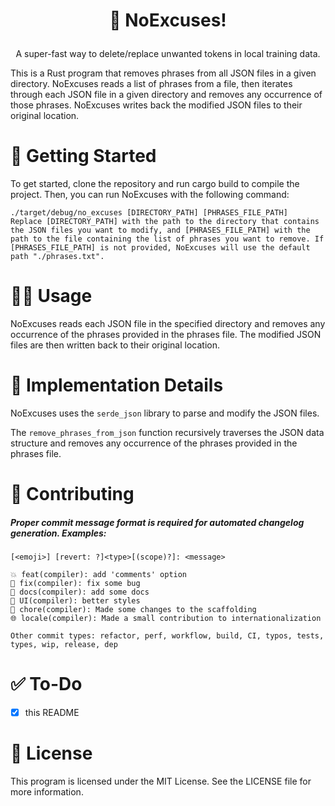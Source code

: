 <h1 align="center">

🙅 NoExcuses!

</h1>
<p align="center">
A super-fast way to delete/replace unwanted tokens in local training data.
</p>

This is a Rust program that removes phrases from all JSON files in a given directory. NoExcuses reads a list of phrases from a file, then iterates through each JSON file in a given directory and removes any occurrence of those phrases. NoExcuses writes back the modified JSON files to their original location.

# 🚀 Getting Started

To get started, clone the repository and run cargo build to compile the project. Then, you can run NoExcuses with the following command:

``` shell 
./target/debug/no_excuses [DIRECTORY_PATH] [PHRASES_FILE_PATH]
Replace [DIRECTORY_PATH] with the path to the directory that contains the JSON files you want to modify, and [PHRASES_FILE_PATH] with the path to the file containing the list of phrases you want to remove. If [PHRASES_FILE_PATH] is not provided, NoExcuses will use the default path "./phrases.txt".
```

# 👌🏼 Usage

NoExcuses reads each JSON file in the specified directory and removes any occurrence of the phrases provided in the phrases file. The modified JSON files are then written back to their original location.

# 🔌 Implementation Details

NoExcuses uses the `serde_json` library to parse and modify the JSON files.

The `remove_phrases_from_json` function recursively traverses the JSON data structure and removes any occurrence of the phrases provided in the phrases file.

# 🙋 Contributing

##### Proper commit message format is required for automated changelog generation. Examples:

    [<emoji>] [revert: ?]<type>[(scope)?]: <message>

    💥 feat(compiler): add 'comments' option
    🐛 fix(compiler): fix some bug
    📝 docs(compiler): add some docs
    🌷 UI(compiler): better styles
    🏰 chore(compiler): Made some changes to the scaffolding
    🌐 locale(compiler): Made a small contribution to internationalization

    Other commit types: refactor, perf, workflow, build, CI, typos, tests, types, wip, release, dep

# ✅ To-Do

- [x] this README

# 📑 License

This program is licensed under the MIT License. See the LICENSE file for more information.

